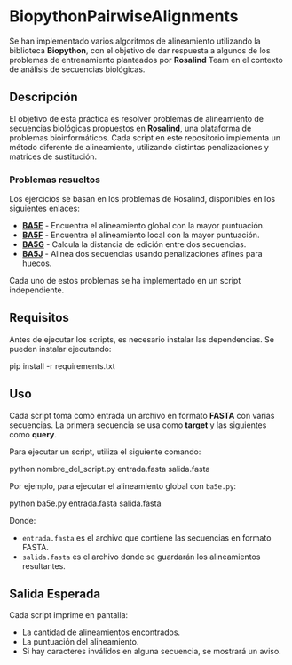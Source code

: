 # BiopythonPairwiseAlignments
Se han implementado varios algoritmos de alineamiento utilizando la biblioteca **Biopython**, con el objetivo de dar respuesta a algunos de los problemas de entrenamiento planteados por **Rosalind** Team en el contexto de análisis de secuencias biológicas.

## Descripción

El objetivo de esta práctica es resolver problemas de alineamiento de secuencias biológicas propuestos en **[Rosalind](https://rosalind.info/problems/locations/)**, una plataforma de problemas bioinformáticos. Cada script en este repositorio implementa un método diferente de alineamiento, utilizando distintas penalizaciones y matrices de sustitución.

### Problemas resueltos

Los ejercicios se basan en los problemas de Rosalind, disponibles en los siguientes enlaces:

- **[BA5E](https://rosalind.info/problems/ba5e/)** - Encuentra el alineamiento global con la mayor puntuación.
- **[BA5F](https://rosalind.info/problems/ba5f/)** - Encuentra el alineamiento local con la mayor puntuación.
- **[BA5G](https://rosalind.info/problems/ba5g/)** - Calcula la distancia de edición entre dos secuencias.
- **[BA5J](https://rosalind.info/problems/ba5j/)** - Alinea dos secuencias usando penalizaciones afines para huecos.

Cada uno de estos problemas se ha implementado en un script independiente.

## Requisitos

Antes de ejecutar los scripts, es necesario instalar las dependencias. Se pueden instalar ejecutando:

pip install -r requirements.txt

## Uso

Cada script toma como entrada un archivo en formato **FASTA** con varias secuencias. La primera secuencia se usa como **target** y las siguientes como **query**.

Para ejecutar un script, utiliza el siguiente comando:

python nombre_del_script.py entrada.fasta salida.fasta

Por ejemplo, para ejecutar el alineamiento global con `ba5e.py`:

python ba5e.py entrada.fasta salida.fasta

Donde:
- `entrada.fasta` es el archivo que contiene las secuencias en formato FASTA.
- `salida.fasta` es el archivo donde se guardarán los alineamientos resultantes.

## Salida Esperada

Cada script imprime en pantalla:
- La cantidad de alineamientos encontrados.
- La puntuación del alineamiento.
- Si hay caracteres inválidos en alguna secuencia, se mostrará un aviso.
